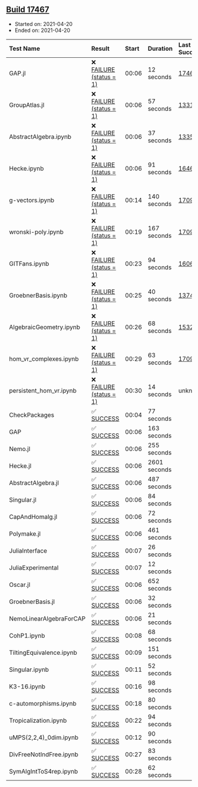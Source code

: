 ## [Build 17467](https://oscarci.mathematik.uni-kl.de/job/oscar/17467/)

* Started on: 2021-04-20
* Ended on: 2021-04-20

| Test Name    | Result | Start | Duration | Last Success | First Failure |
|:-------------|:-------|:------|:---------|:-------------|:--------------|
| GAP.jl | ❌ [FAILURE (status = 1)](https://oscarci.mathematik.uni-kl.de/job/oscar/17467/artifact/logs/build-17467/GAP.jl.log) | 00:06 | 12 seconds | [17466](https://oscarci.mathematik.uni-kl.de/job/oscar/17466/) | [17467](https://oscarci.mathematik.uni-kl.de/job/oscar/17467/) |
| GroupAtlas.jl | ❌ [FAILURE (status = 1)](https://oscarci.mathematik.uni-kl.de/job/oscar/17467/artifact/logs/build-17467/GroupAtlas.jl.log) | 00:06 | 57 seconds | [13311](https://oscarci.mathematik.uni-kl.de/job/oscar/13311/) | [13312](https://oscarci.mathematik.uni-kl.de/job/oscar/13312/) |
| AbstractAlgebra.ipynb | ❌ [FAILURE (status = 1)](https://oscarci.mathematik.uni-kl.de/job/oscar/17467/artifact/logs/build-17467/AbstractAlgebra.ipynb.log) | 00:06 | 37 seconds | [13355](https://oscarci.mathematik.uni-kl.de/job/oscar/13355/) | [13356](https://oscarci.mathematik.uni-kl.de/job/oscar/13356/) |
| Hecke.ipynb | ❌ [FAILURE (status = 1)](https://oscarci.mathematik.uni-kl.de/job/oscar/17467/artifact/logs/build-17467/Hecke.ipynb.log) | 00:06 | 91 seconds | [16463](https://oscarci.mathematik.uni-kl.de/job/oscar/16463/) | [16464](https://oscarci.mathematik.uni-kl.de/job/oscar/16464/) |
| g-vectors.ipynb | ❌ [FAILURE (status = 1)](https://oscarci.mathematik.uni-kl.de/job/oscar/17467/artifact/logs/build-17467/g-vectors.ipynb.log) | 00:14 | 140 seconds | [17099](https://oscarci.mathematik.uni-kl.de/job/oscar/17099/) | [17100](https://oscarci.mathematik.uni-kl.de/job/oscar/17100/) |
| wronski-poly.ipynb | ❌ [FAILURE (status = 1)](https://oscarci.mathematik.uni-kl.de/job/oscar/17467/artifact/logs/build-17467/wronski-poly.ipynb.log) | 00:19 | 167 seconds | [17098](https://oscarci.mathematik.uni-kl.de/job/oscar/17098/) | [17099](https://oscarci.mathematik.uni-kl.de/job/oscar/17099/) |
| GITFans.ipynb | ❌ [FAILURE (status = 1)](https://oscarci.mathematik.uni-kl.de/job/oscar/17467/artifact/logs/build-17467/GITFans.ipynb.log) | 00:23 | 94 seconds | [16068](https://oscarci.mathematik.uni-kl.de/job/oscar/16068/) | [16069](https://oscarci.mathematik.uni-kl.de/job/oscar/16069/) |
| GroebnerBasis.ipynb | ❌ [FAILURE (status = 1)](https://oscarci.mathematik.uni-kl.de/job/oscar/17467/artifact/logs/build-17467/GroebnerBasis.ipynb.log) | 00:25 | 40 seconds | [13748](https://oscarci.mathematik.uni-kl.de/job/oscar/13748/) | [13749](https://oscarci.mathematik.uni-kl.de/job/oscar/13749/) |
| AlgebraicGeometry.ipynb | ❌ [FAILURE (status = 1)](https://oscarci.mathematik.uni-kl.de/job/oscar/17467/artifact/logs/build-17467/AlgebraicGeometry.ipynb.log) | 00:26 | 68 seconds | [15322](https://oscarci.mathematik.uni-kl.de/job/oscar/15322/) | [15323](https://oscarci.mathematik.uni-kl.de/job/oscar/15323/) |
| hom_vr_complexes.ipynb | ❌ [FAILURE (status = 1)](https://oscarci.mathematik.uni-kl.de/job/oscar/17467/artifact/logs/build-17467/hom_vr_complexes.ipynb.log) | 00:29 | 63 seconds | [17099](https://oscarci.mathematik.uni-kl.de/job/oscar/17099/) | [17100](https://oscarci.mathematik.uni-kl.de/job/oscar/17100/) |
| persistent_hom_vr.ipynb | ❌ [FAILURE (status = 1)](https://oscarci.mathematik.uni-kl.de/job/oscar/17467/artifact/logs/build-17467/persistent_hom_vr.ipynb.log) | 00:30 | 14 seconds | unknown | unknown |
| CheckPackages | ✅ [SUCCESS](https://oscarci.mathematik.uni-kl.de/job/oscar/17467/artifact/logs/build-17467/CheckPackages.log) | 00:04 | 77 seconds |  |  |
| GAP | ✅ [SUCCESS](https://oscarci.mathematik.uni-kl.de/job/oscar/17467/artifact/logs/build-17467/GAP.log) | 00:06 | 163 seconds |  |  |
| Nemo.jl | ✅ [SUCCESS](https://oscarci.mathematik.uni-kl.de/job/oscar/17467/artifact/logs/build-17467/Nemo.jl.log) | 00:06 | 255 seconds |  |  |
| Hecke.jl | ✅ [SUCCESS](https://oscarci.mathematik.uni-kl.de/job/oscar/17467/artifact/logs/build-17467/Hecke.jl.log) | 00:06 | 2601 seconds |  |  |
| AbstractAlgebra.jl | ✅ [SUCCESS](https://oscarci.mathematik.uni-kl.de/job/oscar/17467/artifact/logs/build-17467/AbstractAlgebra.jl.log) | 00:06 | 487 seconds |  |  |
| Singular.jl | ✅ [SUCCESS](https://oscarci.mathematik.uni-kl.de/job/oscar/17467/artifact/logs/build-17467/Singular.jl.log) | 00:06 | 84 seconds |  |  |
| CapAndHomalg.jl | ✅ [SUCCESS](https://oscarci.mathematik.uni-kl.de/job/oscar/17467/artifact/logs/build-17467/CapAndHomalg.jl.log) | 00:06 | 72 seconds |  |  |
| Polymake.jl | ✅ [SUCCESS](https://oscarci.mathematik.uni-kl.de/job/oscar/17467/artifact/logs/build-17467/Polymake.jl.log) | 00:06 | 461 seconds |  |  |
| JuliaInterface | ✅ [SUCCESS](https://oscarci.mathematik.uni-kl.de/job/oscar/17467/artifact/logs/build-17467/JuliaInterface.log) | 00:07 | 26 seconds |  |  |
| JuliaExperimental | ✅ [SUCCESS](https://oscarci.mathematik.uni-kl.de/job/oscar/17467/artifact/logs/build-17467/JuliaExperimental.log) | 00:07 | 12 seconds |  |  |
| Oscar.jl | ✅ [SUCCESS](https://oscarci.mathematik.uni-kl.de/job/oscar/17467/artifact/logs/build-17467/Oscar.jl.log) | 00:06 | 652 seconds |  |  |
| GroebnerBasis.jl | ✅ [SUCCESS](https://oscarci.mathematik.uni-kl.de/job/oscar/17467/artifact/logs/build-17467/GroebnerBasis.jl.log) | 00:06 | 32 seconds |  |  |
| NemoLinearAlgebraForCAP | ✅ [SUCCESS](https://oscarci.mathematik.uni-kl.de/job/oscar/17467/artifact/logs/build-17467/NemoLinearAlgebraForCAP.log) | 00:06 | 21 seconds |  |  |
| CohP1.ipynb | ✅ [SUCCESS](https://oscarci.mathematik.uni-kl.de/job/oscar/17467/artifact/logs/build-17467/CohP1.ipynb.log) | 00:08 | 68 seconds |  |  |
| TiltingEquivalence.ipynb | ✅ [SUCCESS](https://oscarci.mathematik.uni-kl.de/job/oscar/17467/artifact/logs/build-17467/TiltingEquivalence.ipynb.log) | 00:09 | 151 seconds |  |  |
| Singular.ipynb | ✅ [SUCCESS](https://oscarci.mathematik.uni-kl.de/job/oscar/17467/artifact/logs/build-17467/Singular.ipynb.log) | 00:11 | 52 seconds |  |  |
| K3-16.ipynb | ✅ [SUCCESS](https://oscarci.mathematik.uni-kl.de/job/oscar/17467/artifact/logs/build-17467/K3-16.ipynb.log) | 00:16 | 98 seconds |  |  |
| c-automorphisms.ipynb | ✅ [SUCCESS](https://oscarci.mathematik.uni-kl.de/job/oscar/17467/artifact/logs/build-17467/c-automorphisms.ipynb.log) | 00:18 | 80 seconds |  |  |
| Tropicalization.ipynb | ✅ [SUCCESS](https://oscarci.mathematik.uni-kl.de/job/oscar/17467/artifact/logs/build-17467/Tropicalization.ipynb.log) | 00:22 | 94 seconds |  |  |
| uMPS(2,2,4)_0dim.ipynb | ✅ [SUCCESS](https://oscarci.mathematik.uni-kl.de/job/oscar/17467/artifact/logs/build-17467/uMPS-2-2-4-_0dim.ipynb.log) | 00:12 | 90 seconds |  |  |
| DivFreeNotIndFree.ipynb | ✅ [SUCCESS](https://oscarci.mathematik.uni-kl.de/job/oscar/17467/artifact/logs/build-17467/DivFreeNotIndFree.ipynb.log) | 00:27 | 83 seconds |  |  |
| SymAlgIntToS4rep.ipynb | ✅ [SUCCESS](https://oscarci.mathematik.uni-kl.de/job/oscar/17467/artifact/logs/build-17467/SymAlgIntToS4rep.ipynb.log) | 00:28 | 62 seconds |  |  |
